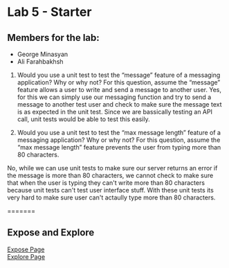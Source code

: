 # Lab 5 - Starter

## Members for the lab: <br>
- George Minasyan 
- Ali Farahbakhsh 

1) Would you use a unit test to test the “message” feature of a messaging application? Why or why not? For this question, assume the “message” feature allows a user to write and send a message to another user.
Yes, for this we can simply use our messaging function and try to send a message to another test user and check to make sure the message text is as expected in the unit test. Since we are bassically testing an API call, unit tests would be able to test this easily.

2) Would you use a unit test to test the “max message length” feature of a messaging application? Why or why not? For this question, assume the “max message length” feature prevents the user from typing more than 80 characters.

No, while we can use unit tests to make sure our server returns an error if the message is more than 80 characters, we cannot check to make sure that when the user is typing they can't write more than 80 characters because unit tests can't test user interface stuff. With these unit tests its very hard to make sure user can't actaully type more than 80 characters. 

=======
## Expose and Explore
[Expose Page](https://invertedvoice.github.io/Lab5_Starter/expose.html) <br>
[Explore Page](https://invertedvoice.github.io/Lab5_Starter/explore.html) <br>
